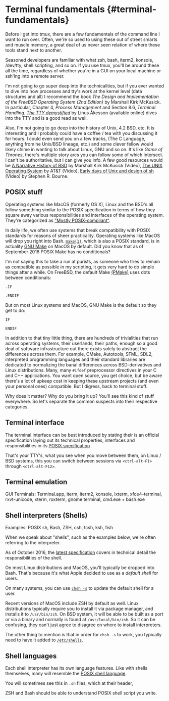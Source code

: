 # Terminal fundamentals {#terminal-fundamentals}

Before I get into tmux, there are a few fundamentals of the command line I want
to run over. Often, we're so used to using these out of street smarts and muscle
memory, a great deal of us never seen relation of where these tools stand next to
another.

Seasoned developers are familiar with what zsh, bash, iterm2, konsole, /dev/tty,
shell scripting, and so on. If you use tmux, you'll be around these all the
time, regardless of whether you're in a GUI on your local machine or ssh'ing
into a remote server.

I'm not going to go super deep into the technicalities, but if you ever wanted
to dive into how processes and tty's work at the kernel level (data structures
and all) I recommend the book *The Design and Implementation of the FreeBSD
Operating System (2nd Edition)* by Marshall Kirk McKusick. In particular,
Chapter 4, *Process Management* and Section 8.6, *Terminal Handling*.
[*The TTY demystified*](http://www.linusakesson.net/programming/tty/index.php)
by Linus Åkesson (available online) dives into the TTY and is a good read as
well.

Also, I'm not going to go deep into the history of Unix, 4.2 BSD, etc. It is
interesting and I probably could have a coffee / tea with you discussing it for
hours. I could even send you on a few tracks, (The C Language, anything from he
Unix/BSD lineage, etc.) and some clever fellow would likely chime in wanting to
talk about Linux, GNU and so on. It's like *Game of Thrones*, there's multiple
story arcs you can follow some of which intersect. I can't be authoritative, but
I can give you info. A few good resources would be [A Narrative History of BSD](https://www.youtube.com/watch?v=bVSXXeiFLgk)
by Marshall Kirk McKusick (Video), [The UNIX Operating System](https://www.youtube.com/watch?v=tc4ROCJYbm0)
by AT&T (Video), [Early days of Unix and design of sh](https://www.youtube.com/watch?v=FI_bZhV7wpI)
(Video) by Stephen R. Bourne.

## POSIX stuff

Operating systems like MacOS (formerly OS X), Linux and the BSD's all follow
something similar to the POSIX specification in terms of how they square away
various responsibilities and interfaces of the operating system. They're
categorized as ["Mostly POSIX-compliant"](https://en.wikipedia.org/wiki/POSIX#Mostly_POSIX-compliant).

In daily life, we often use systems that break compatibility with POSIX
standards for reasons of sheer practicality. Operating systems like MacOS will
drop you right into Bash. [`make(1)`](http://pubs.opengroup.org/onlinepubs/9699919799/utilities/make.html),
which is also a POSIX standard, is in actuality [GNU Make](https://www.gnu.org/software/make/)
on MacOS by default.  Did you know that as of September 2016 POSIX Make has no
conditionals?

I'm not saying this to take a run at purists, as someone who tries to remain
as compatible as possible in my scripting, it gets very hard to do simple
things after a while. On FreeBSD, the default Make
[(PMake)](https://www.freebsd.org/doc/en_US.ISO8859-1/books/pmake/) uses dots
between conditionals:

    .IF

    .ENDIF

But on most Linux systems and MacOS, GNU Make is the default so they get to do:

    IF

    ENDIF

In addition to that tiny little thing, there are hundreds of trivialities that
run across operating systems, their userlands, their paths, enough so a good
deal of software infrastructure out there exists solely to abstract the differences
across them. For example, CMake, Autotools, SFML, SDL2, interpreted
programming languages and their standard libraries are dedicated to
normalizing the banal differences across BSD-derivatives and Linux
distributions. Many, many `#ifdef` preprocessor directives in your C
and C++ applications. You want open source, you get choice, but be aware
there's a lot of upkeep cost in keeping these upstream projects (and even your
personal ones) compatible. But I digress, back to terminal stuff.

Why does it matter? Why do you bring it up? You'll see this kind of stuff
everywhere. So let's separate the common suspects into their respective
categories.

## Terminal interface

The terminal interface can be best introduced by stating their is an official
specification laying out its technical properties, interfaces and
responsibilities in its [POSIX specification](http://pubs.opengroup.org/onlinepubs/9699919799/basedefs/V1_chap11.html)

That's your TTY's, what you see when you move between them, on Linux / BSD
systems, this you can switch between sessions via `<ctrl-alt-F1>` through
`<ctrl-alt-F12>`.

## Terminal emulation

GUI Terminals: Terminal.app, iterm, iterm2, konsole, lxterm, xfce4-terminal,
rxvt-unicode, xterm, roxterm, gnome terminal, cmd.exe + bash.exe

## Shell interpreters (Shells)

Examples: POSIX sh, Bash, ZSH, csh, tcsh, ksh, fish

When we speak about "shells", such as the examples below, we're often referring
to the interpreter.

As of October 2016, the [latest specification](http://pubs.opengroup.org/onlinepubs/9699919799/utilities/sh.html)
covers in technical detail the responsibilities of the shell.

On most Linux distributions and MacOS, you'll typically be dropped into Bash.
That's because it's what Apple decided to use as a *default shell* for users.

On many systems, you can use [`chsh -s`](https://en.wikipedia.org/wiki/Chsh) to
update the default shell for a user.

Recent versions of MacOS include ZSH by default as well. Linux distributions
typically require you to install it via package manager, and installs it to
`/usr/bin/zsh`. On BSD system, it will be able to be built as a port or via a
binary and normally is found at `/usr/local/bin/zsh`.  So it can be confusing,
they can't just agree to disagree on where to install interpreters.

The other thing to mention is that in order for `chsh -s` to work,  you
typically need to have it added to [`/etc/shells`](https://bash.cyberciti.biz/guide//etc/shells).

## Shell languages

Each shell interpreter has its own language features. Like with shells
themselves, many will resemble the [POSIX shell language](http://pubs.opengroup.org/onlinepubs/9699919799/utilities/V3_chap02.html#tag_18_01).

You will sometimes see this in `.sh` files, which at their header,

ZSH and Bash should be able to understand POSIX shell script you write.
